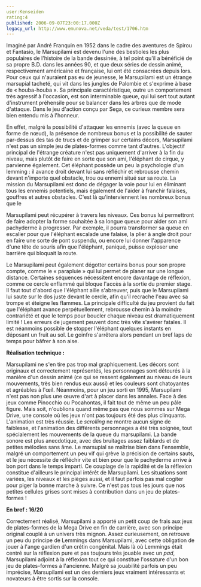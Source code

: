 ```yaml
---
user:Kenseiden
rating:4
published: 2006-09-07T23:00:17.000Z
legacy_url: http://www.emunova.net/veda/test/1706.htm
---
```

Imaginé par André Franquin en 1952 dans le cadre des aventures de Spirou et Fantasio, le Marsupilami est devenu l'une des bestioles les plus populaires de l'histoire de la bande dessinée, à tel point qu'il a bénéficié de sa propre B.D. dans les années 90, et que deux séries de dessin animé, respectivement américaine et française, lui ont été consacrées depuis lors. Pour ceux qui n'auraient pas eu de jeunesse, le Marsupilami est un étrange marsupial tacheté, qui vit dans les jungles de Palombie et s'exprime à base de « houba-houba ». Sa principale caractéristique, outre un comportement très agressif à l'occasion, est son interminable queue, qui lui sert tout autant d'instrument préhensile pour se balancer dans les arbres que de mode d'attaque. Dans le jeu d'action conçu par Sega, ce curieux membre sera bien entendu mis à l'honneur.  

  

En effet, malgré la possibilité d'attaquer les ennemis (avec la queue en forme de nœud), la présence de nombreux bonus et la possibilité de sauter par-dessus des tas de trucs et de grimper sur certains décors, Marsupilami n'est pas un simple jeu de plates-formes comme tant d'autres. L'objectif principal de l'étrange créature n'est pas uniquement d'arriver à la fin du niveau, mais plutôt de faire en sorte que son ami, l'éléphant de cirque, y parvienne également. Cet éléphant possède un peu la psychologie d'un lemming : il avance droit devant lui sans réfléchir et rebrousse chemin devant n'importe quel obstacle, trou ou ennemi situé sur sa route. La mission du Marsupilami est donc de dégager la voie pour lui en éliminant tous les ennemis potentiels, mais également de l'aider à franchir falaises, gouffres et autres obstacles. C'est là qu'interviennent les nombreux bonus que le   

Marsupilami peut récupérer à travers les niveaux. Ces bonus lui permettront de faire adopter la forme souhaitée à sa longue queue pour aider son ami pachyderme à progresser. Par exemple, il pourra transformer sa queue en escalier pour que l'éléphant escalade une falaise, la plier à angle droit pour en faire une sorte de pont suspendu, ou encore lui donner l'apparence d'une tête de souris afin que l'éléphant, paniqué, puisse exploser une barrière qui bloquait la route.  

  

Le Marsupilami peut également dégotter certains bonus pour son propre compte, comme le « parapluie » qui lui permet de planer sur une longue distance. Certaines séquences nécessitent encore davantage de réflexion, comme ce cercle enflammé qui bloque l'accès à la sortie du premier stage. Il faut tout d'abord que l'éléphant aille s'abreuver, puis que le Marsupilami lui saute sur le dos juste devant le cercle, afin qu'il recrache l'eau avec sa trompe et éteigne les flammes. La principale difficulté du jeu provient du fait que l'éléphant avance perpétuellement, rebrousse chemin à la moindre contrariété et que le temps pour boucler chaque niveau est dramatiquement limité ! Les erreurs de jugement peuvent donc très vite s'avérer fatales. Il est néanmoins possible de stopper l'éléphant quelques instants en déposant un fruit au sol. Le goinfre s'arrêtera alors pendant un bref laps de temps pour bâfrer à son aise.  

  

**Réalisation technique :**  

Marsupilami ne s'en tire pas trop mal graphiquement. Les décors sont originaux et correctement représentés, les personnages sont détourés à la manière d'un dessin animé (ce qui se ressent également au niveau de leurs mouvements, très bien rendus eux aussi) et les couleurs sont chatoyantes et agréables à l'œil. Néanmoins, pour un jeu sorti en 1995, Marsupilami n'est pas non plus une œuvre d'art à placer dans les annales. Face à des jeux comme Pinocchio ou Pocahontas, il fait tout de même un peu pâle figure. Mais soit, n'oublions quand même pas que nous sommes sur Mega Drive, une console où les jeux n'ont pas toujours été des plus clinquants. L'animation est très réussie. Le _scrolling_ ne montre aucun signe de faiblesse, et l'animation des différents personnages a été très soignée, tout spécialement les mouvements de la queue du marsupilami. La bande sonore est plus anecdotique, avec des bruitages assez faiblards et de petites mélodies sans âme. Le marsupial se maîtrise bien dans l'ensemble, malgré un comportement un peu vif qui grève la précision de certains sauts, et le jeu nécessite de réfléchir vite et bien pour que le pachyderme arrive à bon port dans le temps imparti. Ce couplage de la rapidité et de la réflexion constitue d'ailleurs le principal intérêt de Marsupilami. Les situations sont variées, les niveaux et les pièges aussi, et il faut parfois pas mal cogiter pour piger la bonne marche à suivre. Ce n'est pas tous les jours que nos petites cellules grises sont mises à contribution dans un jeu de plates-formes !  

  

**En bref : 16/20**  

Correctement réalisé, Marsupilami a apporté un petit coup de frais aux jeux de plates-formes de la Mega Drive en fin de carrière, avec son principe original couplé à un univers très mignon. Assez curieusement, on retrouve un peu du principe de Lemmings dans Marsupilami, avec cette obligation de jouer à l'ange gardien d'un crétin congénital. Mais là où Lemmings était centré sur la réflexion pure et pas toujours très jouable avec un _pad_, Marsupilami adjoint à la réflexion tout ce qui constitue l'ossature d'un bon jeu de plates-formes à l'ancienne. Malgré sa jouabilité parfois un peu imprécise, Marsupilami est un des derniers jeux vraiment intéressants et novateurs à être sortis sur la console.
